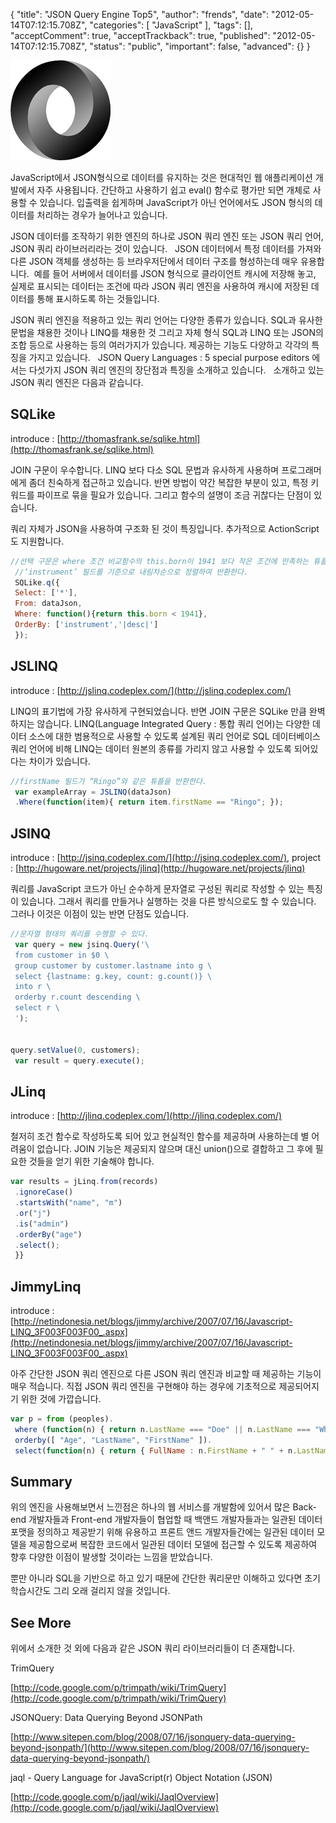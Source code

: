 {
    "title": "JSON Query Engine Top5",
    "author": "frends",
    "date": "2012-05-14T07:12:15.708Z",
    "categories": [
        "JavaScript"
    ],
    "tags": [],
    "acceptComment": true,
    "acceptTrackback": true,
    "published": "2012-05-14T07:12:15.708Z",
    "status": "public",
    "important": false,
    "advanced": {}
}

![](./@img/json160.gif)

JavaScript에서 JSON형식으로 데이터를 유지하는 것은 현대적인 웹 애플리케이션 개발에서 자주 사용됩니다.  간단하고 사용하기 쉽고 eval() 함수로 평가만 되면 개체로 사용할 수 있습니다.  입출력을 쉽게하며 JavaScript가 아닌 언어에서도 JSON 형식의 데이터를 처리하는 경우가 늘어나고 있습니다.

JSON 데이터를 조작하기 위한 엔진의 하나로 JSON 쿼리 엔진 또는 JSON 쿼리 언어, JSON 쿼리 라이브러리라는 것이 있습니다.   JSON 데이터에서 특정 데이터를 가져와 다른  JSON 객체를 생성하는 등 브라우저단에서 데이터 구조를 형성하는데 매우 유용합니다.  예를 들어 서버에서 데이터를 JSON 형식으로 클라이언트 캐시에 저장해 놓고, 실제로 표시되는 데이터는 조건에 따라 JSON 쿼리 엔진을 사용하여 캐시에 저장된 데이터를 통해 표시하도록 하는 것들입니다.

JSON 쿼리 엔진을 적용하고 있는 쿼리 언어는 다양한 종류가 있습니다.  SQL과 유사한 문법을 채용한 것이나 LINQ를 채용한 것 그리고 자체 형식 SQL과 LINQ 또는 JSON의 조합 등으로 사용하는 등의 여러가지가 있습니다.  제공하는 기능도 다양하고 각각의 특징을 가지고 있습니다.   JSON Query Languages : 5 special purpose editors 에서는 다섯가지 JSON 쿼리 엔진의 장단점과 특징을 소개하고 있습니다.    소개하고 있는 JSON 쿼리 엔진은 다음과 같습니다.



## SQLike

introduce : [http://thomasfrank.se/sqlike.html](http://thomasfrank.se/sqlike.html)

JOIN 구문이 우수합니다.  LINQ 보다 다소 SQL 문법과 유사하게 사용하며 프로그래머에게 좀더 친숙하게 접근하고 있습니다.  반면 방법이 약간 복잡한 부분이 있고, 특정 키워드를 파이프로 묶을 필요가 있습니다.  그리고 함수의 설명이 조금 귀찮다는 단점이 있습니다.

쿼리 자체가 JSON을 사용하여 구조화 된 것이 특징입니다.  추가적으로 ActionScript 도 지원합니다.


```js
//선택 구문은 where 조건 비교함수의 this.born이 1941 보다 작은 조건에 만족하는 튜플을
 //‘instrument’ 필드를 기준으로 내림차순으로 정렬하여 반환한다.
 SQLike.q({
 Select: ['*'],
 From: dataJson,
 Where: function(){return this.born < 1941},
 OrderBy: ['instrument','|desc|']
 });
 ```


## JSLINQ

introduce : [http://jslinq.codeplex.com/](http://jslinq.codeplex.com/)

LINQ의 표기법에 가장 유사하게 구현되었습니다.  반면 JOIN 구문은 SQLike 만큼 완벽하지는 않습니다.  LINQ(Language Integrated Query : 통합 쿼리 언어)는 다양한 데이터 소스에 대한 범용적으로 사용할 수 있도록 설계된 쿼리 언어로 SQL 데이터베이스 쿼리 언어에 비해 LINQ는 데이터 원본의 종류를 가리지 않고 사용할 수 있도록 되어있다는 차이가 있습니다.

```js
//firstName 필드가 “Ringo”와 같은 튜플을 반환한다.
 var exampleArray = JSLINQ(dataJson)
 .Where(function(item){ return item.firstName == "Ringo"; });
```



## JSINQ

introduce : [http://jsinq.codeplex.com/](http://jsinq.codeplex.com/), project : [http://hugoware.net/projects/jlinq](http://hugoware.net/projects/jlinq)

쿼리를 JavaScript 코드가 아닌 순수하게 문자열로 구성된 쿼리로 작성할 수 있는 특징이 있습니다.  그래서 쿼리를 만들거나 실행하는 것을 다른 방식으로도 할 수 있습니다.  그러나 이것은 이점이 있는 반면 단점도 있습니다.


```js
//문자열 형태의 쿼리를 수행할 수 있다.
 var query = new jsinq.Query('\
 from customer in $0 \
 group customer by customer.lastname into g \
 select {lastname: g.key, count: g.count()} \
 into r \
 orderby r.count descending \
 select r \
 ');
 

query.setValue(0, customers);
 var result = query.execute();
```



## JLinq

introduce : [http://jlinq.codeplex.com/](http://jlinq.codeplex.com/)

철저히 조건 함수로 작성하도록 되어 있고 현실적인 함수를 제공하며 사용하는데 별 어려움이 없습니다.  JOIN 기능은 제공되지 않으며 대신 union()으로 결합하고 그 후에 필요한 것들을 얻기 위한 기술해야 합니다.


```js
var results = jLinq.from(records)
 .ignoreCase()
 .startsWith("name", "m")
 .or("j")
 .is("admin")
 .orderBy("age")
 .select();
 }}
 ```

## JimmyLinq

introduce : [http://netindonesia.net/blogs/jimmy/archive/2007/07/16/Javascript-LINQ_3F003F003F00_.aspx](http://netindonesia.net/blogs/jimmy/archive/2007/07/16/Javascript-LINQ_3F003F003F00_.aspx)

아주 간단한 JSON 쿼리 엔진으로 다른 JSON 쿼리 엔진과 비교할 때 제공하는 기능이 매우 적습니다.  직접 JSON 쿼리 엔진을 구현해야 하는 경우에 기초적으로 제공되어지기 위한 것에 가깝습니다.


```js
var p = from (peoples).
 where (function(n) { return n.LastName === "Doe" || n.LastName === "White"; }).
 orderby([ "Age", "LastName", "FirstName" ]).
 select(function(n) { return { FullName : n.FirstName + " " + n.LastName, Age : n.Age }; });
```



## Summary

위의 엔진을 사용해보면서 느낀점은 하나의 웹 서비스를 개발함에 있어서 많은 Back-end 개발자들과 Front-end 개발자들이 협업할 때 백앤드 개발자들과는 일관된 데이터 포맷을 정의하고 제공받기 위해 유용하고 프론트 앤드 개발자들간에는 일관된 데이터 모델을 제공함으로써 복잡한 코드에서 일관된 데이터 모델에 접근할 수 있도록 제공하여 향후 다양한 이점이 발생할 것이라는 느낌을 받았습니다.

뿐만 아니라 SQL을 기반으로 하고 있기 때문에 간단한 쿼리문만 이해하고 있다면 초기 학습시간도 그리 오래 걸리지 않을 것입니다.



## See More

위에서 소개한 것 외에 다음과 같은 JSON 쿼리 라이브러리들이 더 존재합니다.

TrimQuery

[http://code.google.com/p/trimpath/wiki/TrimQuery](http://code.google.com/p/trimpath/wiki/TrimQuery)

JSONQuery: Data Querying Beyond JSONPath

[http://www.sitepen.com/blog/2008/07/16/jsonquery-data-querying-beyond-jsonpath/](http://www.sitepen.com/blog/2008/07/16/jsonquery-data-querying-beyond-jsonpath/)

jaql - Query Language for JavaScript(r) Object Notation (JSON)

[http://code.google.com/p/jaql/wiki/JaqlOverview](http://code.google.com/p/jaql/wiki/JaqlOverview)
